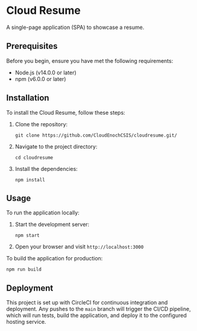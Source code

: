 # Cloud Resume

A single-page application (SPA) to showcase a resume.


## Prerequisites

Before you begin, ensure you have met the following requirements:

- Node.js (v14.0.0 or later)
- npm (v6.0.0 or later)

## Installation

To install the Cloud Resume, follow these steps:

1. Clone the repository:
   ```
   git clone https://github.com/CloudEnochCSIS/cloudresume.git/
   ```

2. Navigate to the project directory:
   ```
   cd cloudresume
   ```

3. Install the dependencies:
   ```
   npm install
   ```

## Usage

To run the application locally:

1. Start the development server:
   ```
   npm start
   ```

2. Open your browser and visit `http://localhost:3000`

To build the application for production:

```
npm run build
```

## Deployment

This project is set up with CircleCI for continuous integration and deployment. Any pushes to the `main` branch will trigger the CI/CD pipeline, which will run tests, build the application, and deploy it to the configured hosting service.



